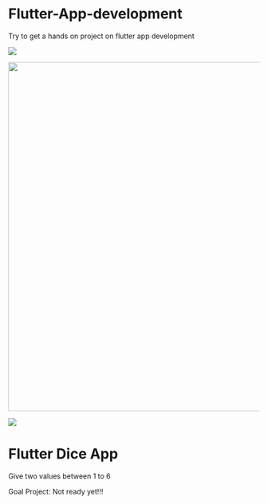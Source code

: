 # Flutter-App-development
Try to get a hands on project on flutter app development
<p>

  <img src="docs/scenebmi.gif"> 
</p>
<p>
  <img src="docs/scenecode1.gif" width="700"> 

</p>

 <img src="docs/scenexylo2.gif"> 
</p>


# Flutter Dice App
Give two values between 1 to 6


Goal Project: Not ready yet!!!
